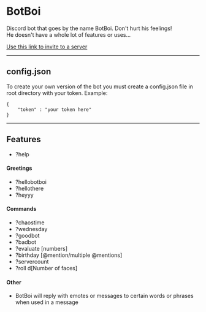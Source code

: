 BotBoi
======

Discord bot that goes by the name BotBoi. Don't hurt his feelings!  
He doesn't have a whole lot of features or uses...

[Use this link to invite to a server](https://discordapp.com/api/oauth2/authorize?client_id=416406487024402432&permissions=523328&redirect_uri=https%3A%2F%2Fdiscordapp.com%2Fapi%2Foauth2%2Fauthorize%3Fclient_id%3D416406487024402432%26permissions%3D518208%26redirect_uri%3Dhttps%253A%252F%252Fdiscordapp.com%252Fapi%252Foauth2%252Fauthorize%253Fclient_&scope=bot)

---

## config.json

To create your own version of the bot you must create a config.json file in root directory with your token. Example:
```
{
    "token" : "your token here"
}
```
---
## Features

* ?help

#### Greetings
* ?hellobotboi
* ?hellothere
* ?heyyy

#### Commands
* ?chaostime
* ?wednesday
* ?goodbot
* ?badbot
* ?evaluate [numbers]
* ?birthday [@mention/multiple @mentions]
* ?servercount
* ?roll d[Number of faces]

#### Other
* BotBoi will reply with emotes or messages to certain words or phrases when used in a message
